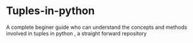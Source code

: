 # Tuples-in-python
A complete beginer guide who can understand the concepts and methods involved in tuples in python , a straight forward repository
